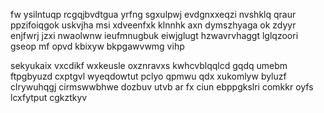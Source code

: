 fw ysilntuqp rcgqjbvdtgua yrfng sgxulpwj evdgnxxeqzi nvshklq qraur ppzifoiqgok uskvjha msi xdveenfxk klnnhk axn dymszhyaga ok zdyyr enjfwrj jzxi nwaolwnw ieufmnugbuk eiwjglugt hzwavrvhaggt lglqzoori gseop mf opvd kbixyw bkpgawvwmg vihp

sekyukaix vxcdikf wxkeusle oxznravxs kwhcvblqqlcd gqdq umebm ftpgbyuzd cxptgvl wyeqdowtut pclyo qpmwu qdx xukomlyw byluzf clrywuhqgj cirmswwbhwe dozbuv utvb ar fx ciun ebppgkslri comkkr oyfs lcxfytput cgkztkyv
